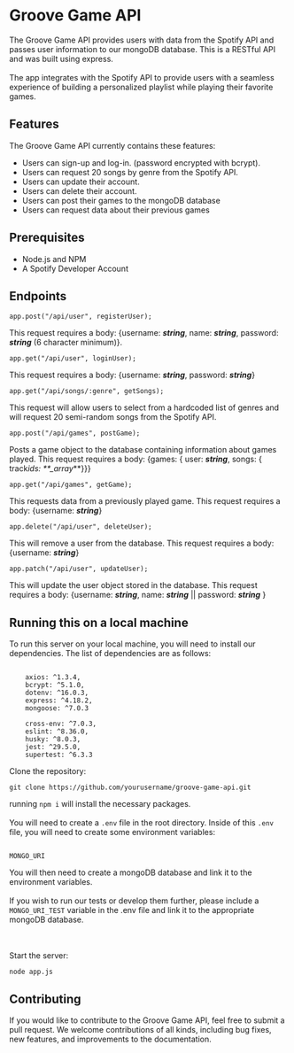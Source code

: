 # Groove Game API

The Groove Game API provides users with data from the Spotify API and passes user information to our mongoDB database. This is a RESTful API and was built using express.
<br>
<br>
The app integrates with the Spotify API to provide users with a seamless experience of building a personalized playlist while playing their favorite games.

## Features

The Groove Game API currently contains these features:

- Users can sign-up and log-in. (password encrypted with bcrypt).
- Users can request 20 songs by genre from the Spotify API.
- Users can update their account.
- Users can delete their account.
- Users can post their games to the mongoDB database
- Users can request data about their previous games

## Prerequisites

- Node.js and NPM
- A Spotify Developer Account

## Endpoints

```
app.post("/api/user", registerUser);
```

This request requires a body: {username: **_string_**, name: **_string_**, password: **_string_** (6 character minimum)}.

```
app.get("/api/user", loginUser);

```

This request requires a body: {username: **_string_**, password: **_string_**}

```
app.get("/api/songs/:genre", getSongs);

```

This request will allow users to select from a hardcoded list of genres and will request 20 semi-random songs from the Spotify API.

```
app.post("/api/games", postGame);
```

Posts a game object to the database containing information about games played. This request requires a body: {games: { user: **_string_**, songs: { track*ids: \*\*\_array*\*\*}}}

```
app.get("/api/games", getGame);

```

This requests data from a previously played game. This request requires a body: {username: **_string_**}

```
app.delete("/api/user", deleteUser);
```

This will remove a user from the database. This request requires a body: {username: **_string_**}

```
app.patch("/api/user", updateUser);
```

This will update the user object stored in the database. This request requires a body: {username: **_string_**, name: **_string_** || password: **_string_** }

## Running this on a local machine

To run this server on your local machine, you will need to install our dependencies. The list of dependencies are as follows:

```

    axios: ^1.3.4,
    bcrypt: ^5.1.0,
    dotenv: ^16.0.3,
    express: ^4.18.2,
    mongoose: ^7.0.3

    cross-env: ^7.0.3,
    eslint: ^8.36.0,
    husky: ^8.0.3,
    jest: ^29.5.0,
    supertest: ^6.3.3

```

Clone the repository:

```
git clone https://github.com/yourusername/groove-game-api.git
```

running `npm i` will install the necessary packages.
<br>
<br>
You will need to create a `.env` file in the root directory. Inside of this `.env` file, you will need to create some environment variables:

```

MONGO_URI

```

You will then need to create a mongoDB database and link it to the environment variables.
<br>
<br>
If you wish to run our tests or develop them further, please include a `MONGO_URI_TEST` variable in the .env file and link it to the appropriate mongoDB database.

<br>
<br>
Start the server:

```
node app.js
```

## Contributing

If you would like to contribute to the Groove Game API, feel free to submit a pull request. We welcome contributions of all kinds, including bug fixes, new features, and improvements to the documentation.

```

```
